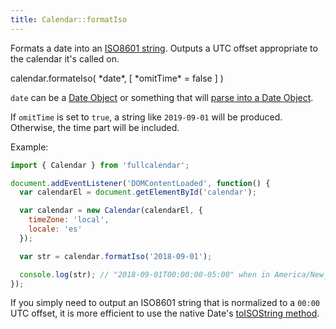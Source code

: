 ```yaml
---
title: Calendar::formatIso
---
```


Formats a date into an [ISO8601 string](https://en.wikipedia.org/wiki/ISO_8601). Outputs a UTC offset appropriate to the calendar it's called on.

<div class='spec' markdown='1'>
calendar.formateIso( *date*, [ *omitTime* = false ] )
</div>

`date` can be a [Date Object](date-object) or something that will [parse into a Date Object](date-parsing).

If `omitTime` is set to `true`, a string like `2019-09-01` will be produced. Otherwise, the time part will be included.

Example:

```js
import { Calendar } from 'fullcalendar';

document.addEventListener('DOMContentLoaded', function() {
  var calendarEl = document.getElementById('calendar');

  var calendar = new Calendar(calendarEl, {
    timeZone: 'local',
    locale: 'es'
  });

  var str = calendar.formatIso('2018-09-01');

  console.log(str); // "2018-09-01T00:00:00-05:00" when in America/New_York
});
```

If you simply need to output an ISO8601 string that is normalized to a `00:00` UTC offset, it is more efficient to use the native Date's [toISOString method](https://developer.mozilla.org/en-US/docs/Web/JavaScript/Reference/Global_Objects/Date/toISOString).
